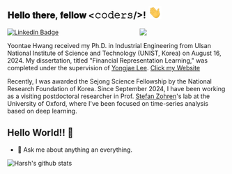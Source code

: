 <h2> 𝐇𝐞𝐥𝐥𝐨 𝐭𝐡𝐞𝐫𝐞, 𝐟𝐞𝐥𝐥𝐨𝐰 <𝚌𝚘𝚍𝚎𝚛𝚜/>! <img src="https://raw.githubusercontent.com/ABSphreak/ABSphreak/master/gifs/Hi.gif" width="30px"></h2>

<img align='right' src='https://user-images.githubusercontent.com/5713670/87202985-820dcb80-c2b6-11ea-9f56-7ec461c497c3.gif' width='200"'>

[![Linkedin Badge](https://img.shields.io/badge/-yoontae-blue?style=flat-square&logo=Linkedin&logoColor=white&link=https://www.linkedin.com/in/yoontae/)](https://www.linkedin.com/in/yoontae/) 

Yoontae Hwang received my Ph.D. in Industrial Engineering from Ulsan National Institute of Science and Technology (UNIST, Korea) on August 16, 2024. My dissertation, titled "Financial Representation Learning," was completed under the supervision of [Yongjae Lee](https://scholar.google.co.kr/citations?user=dAMXPRcAAAAJ&hl=en).  [Click my Website](https://yoontae6719.github.io/) 

Recently, I was awarded the Sejong Science Fellowship by the National Research Foundation of Korea. Since September 2024, I have been working as a visiting postdoctoral researcher in Prof. [Stefan Zohren](https://scholar.google.co.uk/citations?user=mtNQD-8AAAAJ&hl=en)'s lab at the University of Oxford, where I've been focused on time-series analysis based on deep learning.


## Hello World!! 🤔
- 💬 Ask me about anything an everything.


![Harsh's github stats](https://github-readme-stats.vercel.app/api?username=yoontae6719&hide=["issues"]&show_icons=true)


